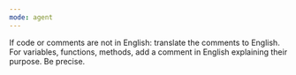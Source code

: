 ```yaml
---
mode: agent
---
```

If code or comments are not in English: translate the comments to English. For variables, functions, methods, add a comment in English explaining their purpose. Be precise.
